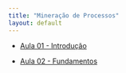 ```yaml
---
title: "Mineração de Processos"
layout: default
---
```


- [Aula 01 - Introdução](mineracao-processos/aulas/aula01_MineracaoProcessos.md)

- [Aula 02 - Fundamentos](mineracao-processos\aulas\aula02_FundMinerProcessos.md)
